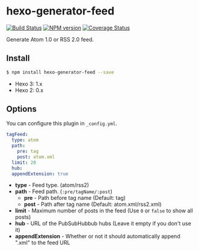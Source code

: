 # hexo-generator-feed

[![Build Status](https://travis-ci.org/hexojs/hexo-generator-feed.svg?branch=master)](https://travis-ci.org/hexojs/hexo-generator-feed)  [![NPM version](https://badge.fury.io/js/hexo-generator-feed.svg)](http://badge.fury.io/js/hexo-generator-feed) [![Coverage Status](https://img.shields.io/coveralls/hexojs/hexo-generator-feed.svg)](https://coveralls.io/r/hexojs/hexo-generator-feed?branch=master)

Generate Atom 1.0 or RSS 2.0 feed.

## Install

``` bash
$ npm install hexo-generator-feed --save
```

- Hexo 3: 1.x
- Hexo 2: 0.x

## Options

You can configure this plugin in `_config.yml`.

``` yaml
tagFeed:
  type: atom
  path:
    pre: tag
    post: atom.xml
  limit: 20
  hub:
  appendExtension: true
```

- **type** - Feed type. (atom/rss2)
- **path** - Feed path. (`:pre/tagName/:post`)
  - **pre** - Path before tag name (Default: tag)
  - **post** - Path after tag name (Default: atom.xml/rss2.xml)
- **limit** - Maximum number of posts in the feed (Use `0` or `false` to show all posts)
- **hub** - URL of the PubSubHubbub hubs (Leave it empty if you don't use it)
- **appendExtension** - Whether or not it should automatically append ".xml" to the feed URL
